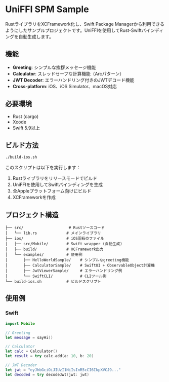 # UniFFI SPM Sample

RustライブラリをXCFramework化し、Swift Package Managerから利用できるようにしたサンプルプロジェクトです。UniFFIを使用してRust-Swiftバインディングを自動生成します。

## 機能

- **Greeting**: シンプルな挨拶メッセージ機能
- **Calculator**: スレッドセーフな計算機能（Arc<Mutex>パターン）
- **JWT Decoder**: エラーハンドリング付きのJWTデコード機能
- **Cross-platform**: iOS、iOS Simulator、macOS対応

## 必要環境

- Rust (cargo)
- Xcode
- Swift 5.9以上

## ビルド方法

```bash
./build-ios.sh
```

このスクリプトは以下を実行します：
1. Rustライブラリをリリースモードでビルド
2. UniFFIを使用してSwiftバインディングを生成
3. 全Appleプラットフォーム向けにビルド
4. XCFrameworkを作成

## プロジェクト構造

```
├── src/                    # Rustソースコード
│   └── lib.rs             # メインライブラリ
├── ios/                   # iOS固有のファイル
│   ├── src/Mobile/        # Swift wrapper (自動生成)
│   ├── build/             # XCFramework出力
│   └── examples/          # 使用例
│       ├── HelloWorldSample/    # シンプルなgreeting機能
│       ├── CalculatorSample/    # SwiftUI + ObservableObject計算機
│       ├── JwtViewerSample/     # エラーハンドリング例
│       └── SwiftCLI/            # CLIツール例
└── build-ios.sh           # ビルドスクリプト
```

## 使用例

### Swift
```swift
import Mobile

// Greeting
let message = sayHi()

// Calculator
let calc = Calculator()
let result = try calc.add(a: 10, b: 20)

// JWT Decoder
let jwt = "eyJhbGciOiJIUzI1NiIsInR5cCI6IkpXVCJ9..."
let decoded = try decodeJwt(jwt: jwt)
```

